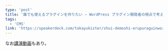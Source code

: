 ```yaml
---
type: 'post'
title: '誰でも使えるプラグインを作りたい – WordPress プラグイン開発者の視点で考えるアクセシビリティ'
tags:
  - 'CMS'
link: 'https://speakerdeck.com/takayukister/shui-demoshi-erupuraguinwozuo-ritai-wordpress-puraguinkai-fa-zhe-falseshi-dian-dekao-eruakusesibiritei'
---
```

なお[講演動画](https://videopress.com/v/ANxyR6YC)もあり。